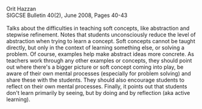 Orit Hazzan<br>
SIGCSE Bulletin 40(2), June 2008, Pages 40-43<br>
<br>
Talks about the difficulties in teaching soft concepts, like abstraction and stepwise refinement. Notes that students unconsciously reduce the level of abstraction when trying to learn a concept. Soft concepts cannot be taught directly, but only in the context of learning something else, or solving a problem. Of course, examples help make abstract ideas more concrete. As teachers work through any other examples or concepts, they should point out where there's a bigger picture or soft concept coming into play, be aware of their own mental processes (especially for problem solving) and share these with the students. They should also encourage students to reflect on their own mental processes. Finally, it points out that students don't learn primarily by seeing, but by doing and by reflection (aka active learning).
